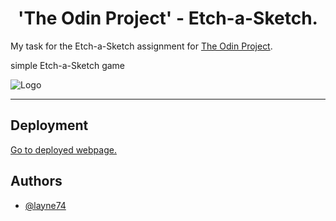 <div align='center'>
  
# 'The Odin Project' - Etch-a-Sketch.

</div>

My task for the Etch-a-Sketch assignment for [The Odin Project](https://www.theodinproject.com/). 

simple Etch-a-Sketch game

![Logo](https://www.skillfinder.com.au/media/wysiwyg/the-odin-project-logo-skill-finder-partners-page.png 'The Odin Project')

---

## Deployment

<!-- Not deployed yet. -->

<!-- This webpage is deployed and able to be viewed on [Vercel]('https://vercel.com/' 'Link to Vercel homepage'). -->

[Go to deployed webpage.](https://layne74.github.io/odin-Etch-a-Sketch/) 


## Authors

- [@layne74](https://github.com/layne74)
